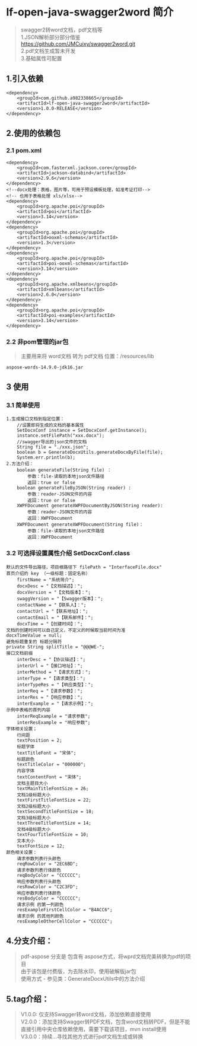 # lf-open-java-swagger2word 简介
>swagger2转word文档，pdf文档等  
> 1.JSON解析部分部分借鉴 https://github.com/JMCuixy/swagger2word.git  
> 2.pdf文档生成暂未开发  
> 3.基础属性可配置  


## 1.引入依赖

    <dependency>
        <groupId>com.github.a982338665</groupId>
        <artifactId>lf-open-java-swagger2word</artifactId>
        <version>1.0.0-RELEASE</version>
    </dependency>
    
## 2.使用的依赖包
### 2.1 pom.xml

    <dependency>
        <groupId>com.fasterxml.jackson.core</groupId>
        <artifactId>jackson-databind</artifactId>
        <version>2.9.6</version>
    </dependency>
    <!--docx处理：表格，图片等，可用于预设模板处理，如准考证打印-->
    <!-- 也用于表格处理 xls/xlsx-->
    <dependency>
        <groupId>org.apache.poi</groupId>
        <artifactId>poi</artifactId>
        <version>3.14</version>
    </dependency>
    <dependency>
        <groupId>org.apache.poi</groupId>
        <artifactId>ooxml-schemas</artifactId>
        <version>1.3</version>
    </dependency>
    <dependency>
        <groupId>org.apache.poi</groupId>
        <artifactId>poi-ooxml-schemas</artifactId>
        <version>3.14</version>
    </dependency>
    <dependency>
        <groupId>org.apache.xmlbeans</groupId>
        <artifactId>xmlbeans</artifactId>
        <version>2.6.0</version>
    </dependency>
    <dependency>
        <groupId>org.apache.poi</groupId>
        <artifactId>poi-examples</artifactId>
        <version>3.14</version>
    </dependency>

### 2.2 非pom管理的jar包
> 主要用来将 word文档 转为 pdf文档
> 位置：/resources/lib

    aspose-words-14.9.0-jdk16.jar

## 3 使用
### 3.1 简单使用
    
    1.生成接口文档到指定位置：
        //设置即将生成的文档的基本属性
        SetDocxConf instance = SetDocxConf.getInstance();
        instance.setFilePath("xxx.docx");
        //swagger导出的json文件的文档
        String file = "./xxx.json";
        boolean b = GenerateDocxUtils.generateDocxByFile(file);
        System.err.println(b);
    2.方法介绍：
        boolean generateFile(String file) ：
            参数：file-读取的本地json文件路径
            返回：true or false
        boolean generateFileByJSON(String reader) :
            参数：reader-JSON文件的内容
            返回：true or false
        XWPFDocument generateXWPFDocumentByJSON(String reader):
            参数：reader-JSON文件的内容
            返回：XWPFDocument
        XWPFDocument generateXWPFDocument(String file)：
            参数：file-读取的本地json文件路径
            返回：XWPFDocument
    
### 3.2 可选择设置属性介绍 SetDocxConf.class
    
    默认的文件导出路径，项目根路径下 filePath = "InterfaceFile.docx"
    首页介绍的 key （一级标题：固定名称）
        firstName = "系统简介";
        docxDesc = "【文档描述】：";
        docxVersion = "【文档版本】：";
        swaggVersion = "【Swagger版本】：";
        contactName = "【联系人】：";
        contactUrl = "【联系地址】：";
        contactEmail = "【联系邮件】：";
        docxTime = "【创建时间】：";
    文档的创建时间可以自己定义，不定义的时候取当前时间为准
    docxTimeValue = null;
    避免标题重复的 标题分隔符
    private String splitTitle = "@@@WE-";
    接口文档前缀
        interDesc = "【协议描述】：";
        interUrl = "【接口地址】：";
        interMethod = "【请求方式】：";
        interType = "【请求类型】：";
        interTypeRes = "【响应类型】：";
        interReq = "【请求参数】：";
        interRes = "【响应参数】：";
        interExample = "【请求示例】：";
    示例中表格的首列内容
        interReqExample = "请求参数";
        interResExample = "响应参数";
    字体相关设置；
        行间距
        textPosition = 2;
        标题字体
        textTitleFont = "宋体";
        标题颜色
        textTitleColor = "000000";
        内容字体
        textContentFont = "宋体";
        文档主题目大小
        textMainTitleFontSize = 26;
        文档1级标题大小
        textFirstTitleFontSize = 22;
        文档2级标题大小
        textSecondTitleFontSize = 18;
        文档3级标题大小
        textThreeTitleFontSize = 14;
        文档4级标题大小
        textFourTitleFontSize = 10;
        文本大小
        textFontSize = 12;
    颜色相关设置：
        请求参数列表行头颜色
        reqRowColor = "2EC6BD";
        请求参数列表行体颜色
        reqBodyColor = "CCCCCC";
        响应参数列表行头颜色
        resRowColor = "C2C3FD";
        响应参数列表行体颜色
        resBodyColor = "CCCCCC";
        请求示例 的第一列颜色
        resExampleFirstCellColor = "B4ACC6";
        请求示例 的其他列颜色
        resExampleOtherCellColor = "CCCCCC";

## 4.分支介绍：
> pdf-aspose 分支是 包含有 aspose方式，将wprd文档完美转换为pdf的项目  
> 由于该包是付费版，为去除水印，使用破解版jar包  
> 使用方式 - 参见类：GenerateDocxUtils中的方法介绍  

    
## 5.tag介绍：
> V1.0.0: 仅支持Swagger转word文档，添加依赖直接使用  
> V2.0.0：添加支持Swagger转PDF文档，包含word文档转PDF，但是不能直接引用中央仓库依赖使用，需要下载该项目，mvn install使用  
> V3.0.0：持续...寻找其他方式进行pdf文档生成或转换  
